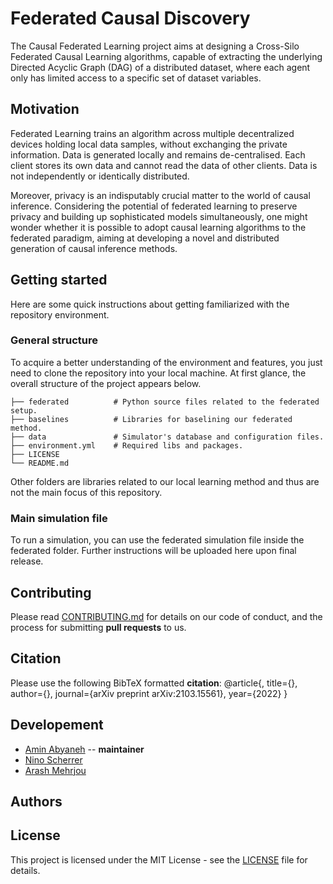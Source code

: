 # Federated Causal Discovery

The Causal Federated Learning project aims at designing a Cross-Silo Federated Causal Learning algorithms, capable of extracting the underlying Directed Acyclic Graph (DAG) of a distributed dataset, where each agent only has limited access to a specific set of dataset variables.

## Motivation

Federated Learning trains an algorithm across multiple decentralized devices holding local data samples, without exchanging the private information. Data is generated locally and remains de-centralised. Each client stores its own data and cannot read the data of other clients. Data is not independently or identically distributed.

Moreover, privacy is an indisputably crucial matter to the world of causal inference. Considering the potential of federated learning to preserve privacy and building up sophisticated models simultaneously, one might wonder whether it is possible to adopt causal learning algorithms to the federated paradigm, aiming at developing a novel and distributed generation of causal inference methods.

## Getting started

Here are some quick instructions about getting familiarized with the repository environment.

### General structure

To acquire a better understanding of the environment and features, you just need to clone the repository into your local machine. At first glance, the overall structure of the project appears below.

    ├── federated          # Python source files related to the federated setup.
    ├── baselines          # Libraries for baselining our federated method.
    ├── data               # Simulator's database and configuration files.
    ├── environment.yml    # Required libs and packages.
    ├── LICENSE
    └── README.md

Other folders are libraries related to our local learning method and thus are not the main focus of this repository.

### Main simulation file
To run a simulation, you can use the federated simulation file inside the federated folder. Further instructions will be uploaded here upon final release.

## Contributing

Please read [CONTRIBUTING.md](CONTRIBUTING.md) for details on our code of conduct, and the process for submitting **pull requests** to us.

## Citation

Please use the following BibTeX formatted **citation**:
    @article{,
      title={},
      author={},
      journal={arXiv preprint arXiv:2103.15561},
      year={2022}
    }

## Developement

* [Amin Abyaneh](https://github.com/aminabyaneh) -- **maintainer**
* [Nino Scherrer](https://github.com/ninodimontalcino)
* [Arash Mehrjou](https://github.com/amehrjou)

## Authors


## License

This project is licensed under the MIT License - see the [LICENSE](LICENSE) file for details.
